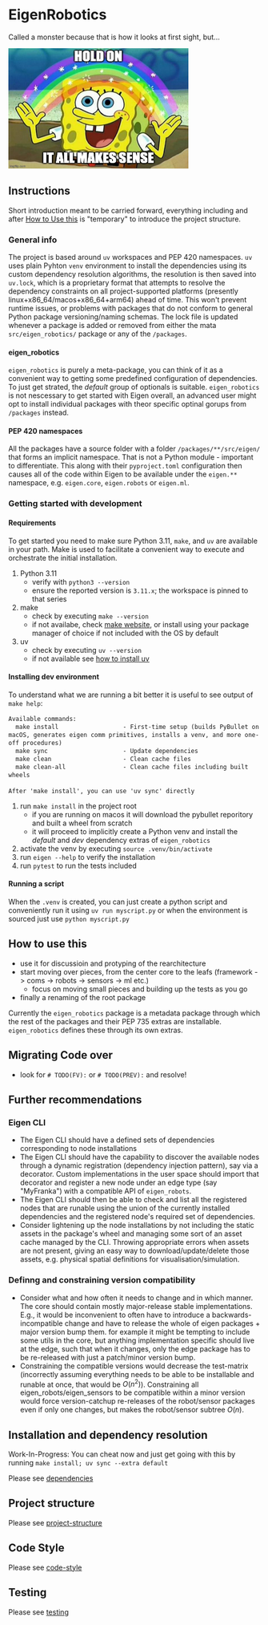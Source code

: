 # EigenRobotics

Called a monster because that is how it looks at first sight, but...

<!-- markdownlint-disable-next-line MD001 MD033 -->
<img alt="it all makes sense" src="./docs/iams.png" width="360" height="240" />

## Instructions

Short introduction meant to be carried forward, everything including and after [How to Use this](#how-to-use-this) is "temporary" to introduce the project structure.

### General info

The project is based around `uv` workspaces and PEP 420 namespaces. `uv` uses plain Pyhton `venv` environment to install the dependencies using its custom dependency resolution algorithms, the resolution is then saved into `uv.lock`, which is a proprietary format that attempts to resolve the dependency constraints on all project-supported platforms (presently linux+x86_64/macos+x86_64+arm64) ahead of time. This won't prevent runtime issues, or problems with packages that do not conform to general Python package versioning/naming schemas. The lock file is updated whenever a package is added or removed from either the mata `src/eigen_robotics/` package or any of the `/packages`.

#### eigen_robotics

`eigen_robotics` is purely a meta-package, you can think of it as a convenient way to getting some predefined configuration of dependencies. To just get strated, the _default_ group of optionals is suitable. `eigen_robotics` is not nescessary to get started with Eigen overall, an advanced user might opt to install individual packages with theor specific optinal gorups from `/packages` instead.

#### PEP 420 namespaces

All the packages have a source folder with a folder `/packages/**/src/eigen/` that forms an implicit namespace. That is not a Python module - important to differentiate. This along with their `pyproject.toml` configuration then causes all of the code within Eigen to be available under the `eigen.**` namespace, e.g. `eigen.core`, `eigen.robots` or `eigen.ml`.

### Getting started with development

#### Requirements

To get started you need to make sure Python 3.11, `make`, and `uv` are available in your path. Make is used to facilitate a convenient way to execute and orchestrate the initial installation.

1. Python 3.11
    - verify with `python3 --version`
    - ensure the reported version is `3.11.x`; the workspace is pinned to that series
2. make
    - check by executing `make --version`
    - if not availabe, check [make website](https://www.gnu.org/software/make/#download), or install using your package manager of choice if not included with the OS by default
3. uv
    - check by executing `uv --version`
    - if not available see [how to install uv](https://docs.astral.sh/uv/getting-started/installation/)

#### Installing dev environment

To understand what we are running a bit better it is useful to see output of `make help`:

```output
Available commands:
  make install                  - First-time setup (builds PyBullet on macOS, generates eigen comm primitives, installs a venv, and more one-off procedures)
  make sync                     - Update dependencies
  make clean                    - Clean cache files
  make clean-all                - Clean cache files including built wheels

After 'make install', you can use 'uv sync' directly
```

1. run `make install` in the project root
    - if you are running on macos it will download the pybullet reporitory and built a wheel from scratch
    - it will proceed to implicitly create a Python venv and install the _default_ and _dev_ dependency extras of `eigen_robotics`
2. activate the venv by executing `source .venv/bin/activate`
3. run `eigen --help` to verify the installation
4. run `pytest` to run the tests included

#### Running a script
When the `.venv` is created, you can just create a python script and conveniently run it using `uv run myscript.py` or when the environment is sourced just use `python myscript.py`

## How to use this

- use it for discussioin and protyping of the rearchitecture
- start moving over pieces, from the center core to the leafs (framework -> coms -> robots -> sensors -> ml etc.)
  - focus on moving small pieces and building up the tests as you go
- finally a renaming of the root package

Currently the `eigen_robotics` package is a metadata package through which the rest of the packages and their PEP 735 extras are installable. `eigen_robotics` defines these through its own extras.

## Migrating Code over

- look for `# TODO(FV):` or `# TODO(PREV):` and resolve!

## Further recommendations

### Eigen CLI

- The Eigen CLI should have a defined sets of dependencies corresponding to node installations
- The Eigen CLI should have the capability to discover the available nodes through a dynamic registration (dependency injection pattern), say via a decorator. Custom implementations in the user space should import that decorator and register a new node under an edge type (say "MyFranka") with a compatible API of `eigen_robots`.
- The Eigen CLI should then be able to check and list all the registered nodes that are runable using the union of the currently installed dependencies and the registered node's required set of dependencies.
- Consider lightening up the node installations by not including the static assets in the package's wheel and managing some sort of an asset cache managed by the CLI. Throwing appropriate errors when assets are not present, giving an easy way to download/update/delete those assets, e.g. physical spatial definitions for visualisation/simulation.

### Definng and constraining version compatibility

- Consider what and how often it needs to change and in which manner. The core should contain mostly major-release stable implementations. E.g., it would be inconvenient to often have to introduce a backwards-incompatible change and have to release the whole of eigen packages + major version bump them. for example it might be tempting to include some utils in the core, but anything implementation specific should live at the edge, such that when it changes, only the edge package has to be re-released with just a patch/minor version bump.
- Constraining the compatible versions would decrease the test-matrix (incorrectly assuming everything needs to be able to be installable and runable at once, that would be $O(n^2)$). Constraining all eigen_robots/eigen_sensors to be compatible within a minor version would force version-catchup re-releases of the robot/sensor packages even if only one changes, but makes the robot/sensor subtree $O(n)$.

## Installation and dependency resolution

Work-In-Progress: You can cheat now and just get going with this by running `make install; uv sync --extra default`

Please see [dependencies](./docs/1-dependencies.md)

## Project structure

Please see [project-structure](./docs/2-project-structure.md)

## Code Style

Please see [code-style](./docs/3-code-style.md)

## Testing

Please see [testing](./docs/4-testing.md)
